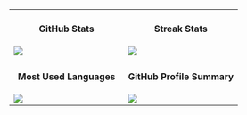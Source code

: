 <table>
  <tr>
    <td valign="top" width="50%">
      <h4 align="center">GitHub Stats</h4>
      <a href="https://github.com/seixass">
        <img align="center" src="https://github-readme-stats.vercel.app/api?username=seixass&show_icons=true&theme=dark&include_all_commits=true&count_private=true" />
      </a>
    </td>
    <td valign="top" width="50%">
      <h4 align="center">Streak Stats</h4>
      <a href="https://github.com/seixass">
        <img align="center" src="https://github-readme-streak-stats.herokuapp.com/?user=seixass&theme=dark" />
      </a>
    </td>
  </tr>
  <tr>
    <td valign="top" width="50%">
      <h4 align="center">Most Used Languages</h4>
      <a href="https://github.com/seixass">
        <img align="center" src="https://github-readme-stats.vercel.app/api/top-langs/?username=seixass&theme=dark&layout=compact" />
      </a>
    </td>
    <td valign="top" width="50%">
      <h4 align="center">GitHub Profile Summary</h4>
      <a href="https://github.com/seixass">
        <img align="center" src="http://github-profile-summary-cards.vercel.app/api/cards/profile-details?username=seixass&theme=dark" />
      </a>
    </td>
  </tr>    
</table>
